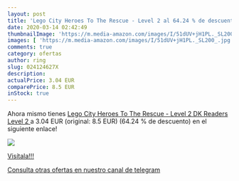 ```yaml
---
layout: post
title: 'Lego City Heroes To The Rescue - Level 2 al 64.24 % de descuento'
date: 2020-03-14 02:42:49
thumbnailImage: 'https://m.media-amazon.com/images/I/51dUV+jH1PL._SL200_.jpg'
images: [ 'https://m.media-amazon.com/images/I/51dUV+jH1PL._SL200_.jpg' ]
comments: true
category: ofertas
author: ring
slug: 024124627X
description:
actualPrice: 3.04 EUR
comparePrice: 8.5 EUR
inStock: true
---
```


Ahora mismo tienes [Lego City Heroes To The Rescue - Level 2  DK Readers Level 2 ](https://www.amazon.com/dp/024124627X/?tag=redken08-20) a 3.04 EUR (original: 8.5 EUR) (64.24 %  de descuento) en el siguiente enlace!

[![](https://m.media-amazon.com/images/I/51dUV+jH1PL._SL200_.jpg)](https://www.amazon.com/dp/024124627X/?tag=redken08-20)

[Visítala!!!](https://www.amazon.com/dp/024124627X/?tag=redken08-20)

[Consulta otras ofertas en nuestro canal de telegram](https://t.me/s/ofertas25)
